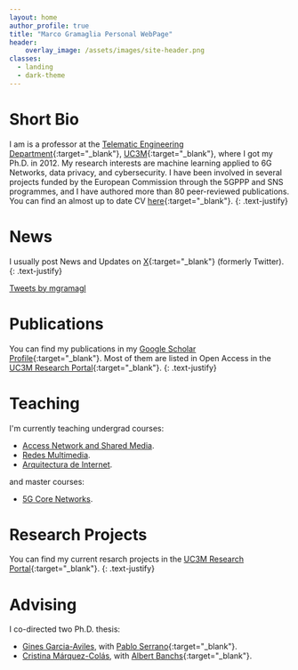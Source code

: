 ```yaml
---
layout: home
author_profile: true
title: "Marco Gramaglia Personal WebPage"
header:
    overlay_image: /assets/images/site-header.png
classes:
  - landing
  - dark-theme
---
```


# Short Bio

I am is a professor at the [Telematic Engineering Department](https://www.it.uc3m.es){:target="_blank"}, [UC3M](https://www.uc3m.es){:target="_blank"}, where I got my Ph.D. in 2012. My research interests are machine learning applied to 6G Networks, data privacy, and cybersecurity. I have been involved in several projects funded by the European Commission through the 5GPPP and SNS programmes, and I have authored more than 80 peer-reviewed publications. You can find an almost up to date CV [here](assets/pdf/resume.pdf){:target="_blank"}.
{: .text-justify}

# News

I usually post News and Updates on [X](https://twitter.com/mgramagl){:target="_blank"} (formerly Twitter).
{: .text-justify}

<a class="twitter-timeline" data-dnt="true" href="https://twitter.com/mgramagl?ref_src=twsrc%5Etfw" target="_blank">Tweets by mgramagl</a> <script async src="https://platform.twitter.com/widgets.js" charset="utf-8"></script>

# Publications

You can find my publications in my [Google Scholar Profile](https://scholar.google.com/citations?user=0c7H9bQAAAAJ&hl=en){:target="_blank"}. Most of them are listed in Open Access in the [UC3M Research Portal](https://researchportal.uc3m.es/display/inv45532?&tab=publications#){:target="_blank"}.
{: .text-justify}

# Teaching

I'm currently teaching undergrad courses:
- [Access Network and Shared Media](https://aplicaciones.uc3m.es/cpa/generaFicha?est=215&plan=447&asig=13414&idioma=2).
- [Redes Multimedia](https://aplicaciones.uc3m.es/cpa/generaFicha?est=214&&plan=441&asig=13337&idioma=2).
- [Arquitectura de Internet](https://aplicaciones.uc3m.es/cpa/generaFicha?est=217&anio=2023&plan=442&asig=18521&idioma=2).

and master courses:
- [5G Core Networks](https://www.uc3m.es/master/NFV-SDN-5g-networks#faculty).

# Research Projects

You can find my current resarch projects in the [UC3M Research Portal](https://researchportal.uc3m.es/display/inv45532?&tab=projects#){:target="_blank"}.
{: .text-justify}

# Advising

I co-directed two Ph.D. thesis:

- [Gines Garcia-Aviles](https://www.educacion.gob.es/teseo/mostrarRef.do?ref=1988205), with [Pablo Serrano](https://www.it.uc3m.es/pablo){:target="_blank"}.
- [Cristina Márquez-Colás](https://www.educacion.gob.es/teseo/mostrarRef.do?ref=1916214), with [Albert Banchs](https://www.it.uc3m.es/banchs){:target="_blank"}.





